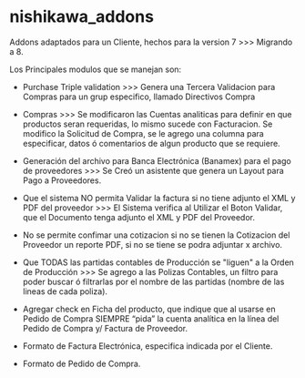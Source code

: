nishikawa_addons
================

Addons adaptados para un Cliente, hechos para la version 7 >>> Migrando a 8.

Los Principales modulos que se manejan son:

 - Purchase Triple validation >>> Genera una Tercera Validacion para Compras para un grup especifico, llamado Directivos Compra
 
 - Compras >>> Se modificaron las Cuentas analiticas para definir en que productos seran requeridas, lo mismo sucede con Facturacion.
   Se modifico la Solicitud de Compra, se le agrego una columna para especificar, datos ó comentarios de algun producto que se requiere.
   
 - Generación del archivo para Banca Electrónica (Banamex) para el pago de proveedores >>> Se Creó un asistente que genera un Layout para Pago a Proveedores.
 
 - Que el sistema NO permita Validar la factura si no tiene adjunto el XML y PDF del proveedor >>> El Sistema verifica al Utilizar el Boton Validar,
   que el Documento tenga adjunto el XML y PDF del Proveedor.

 - No se permite confimar una cotizacion si no se tienen la Cotizacion del Proveedor un reporte PDF, si no se tiene se podra adjuntar x archivo.
 
 - Que TODAS las partidas contables de Producción se "liguen" a la Orden de Producción >>> Se agrego a las Polizas Contables, un filtro para poder buscar ó filtrarlas
   por el nombre de las partidas (nombre de las lineas de cada poliza).

 - Agregar check en Ficha del producto, que indique que al usarse en Pedido de Compra SIEMPRE “pida” la cuenta analítica en la línea del Pedido de Compra y/ Factura de Proveedor.
 
 - Formato de Factura Electrónica, especifica indicada por el Cliente.
 
 - Formato de Pedido de Compra.

